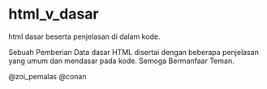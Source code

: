 # html_v_dasar
html dasar beserta penjelasan di dalam kode.


Sebuah Pemberian Data dasar HTML disertai dengan beberapa penjelasan yang umum dan mendasar pada kode.
Semoga Bermanfaar Teman.

@zoi_pemalas
@conan
